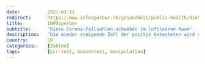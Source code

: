 ```yaml
---
date:          2021-03-22
redirect:      https://www.infosperber.ch/gesundheit/public-health/diese-corona-fallzahlen-schweben-im-luftleeren-raum/
title:         INFOsperber
subtitle:      'Diese Corona-Fallzahlen schweben im luftleeren Raum'
description:   'Die wieder steigende Zahl der positiv Getesteten wird ohne Zusammenhang präsentiert. Am unsinnigsten sind die Tageszahlen.'
country:       CH
categories:    [Zahlen]
tags:          [pcr-test, massentest, manipulation]
---
```

